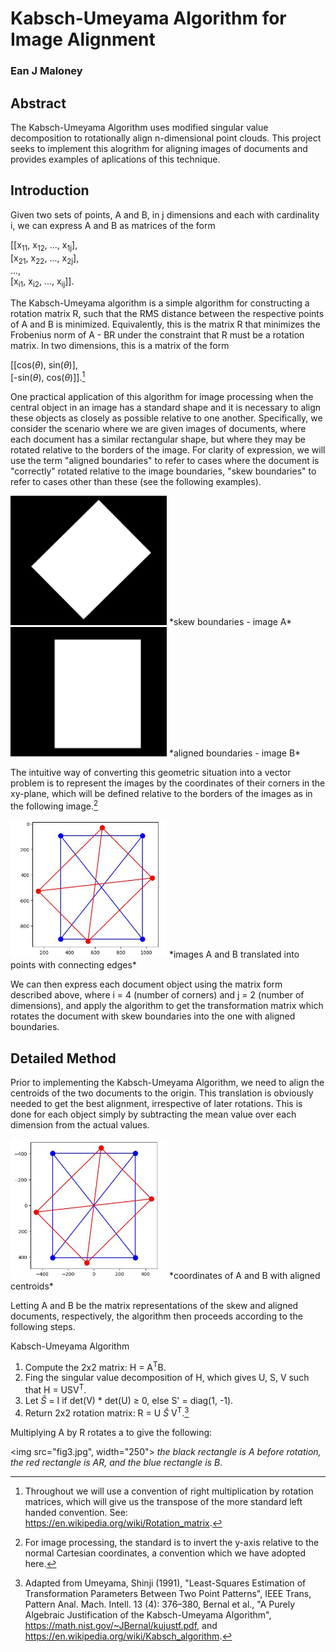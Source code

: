 # Kabsch-Umeyama Algorithm for Image Alignment
### Ean J Maloney

## Abstract
The Kabsch-Umeyama Algorithm uses modified singular value decomposition to rotationally align n-dimensional point clouds. This project seeks to implement this alogrithm for aligning images of documents and provides examples of aplications of this technique.

## Introduction
Given two sets of points, A and B, in j dimensions and each with cardinality i, we can express A and B as matrices of the form 

[[x<sub>11</sub>, x<sub>12</sub>, ..., x<sub>1j</sub>], <br>
[x<sub>21</sub>, x<sub>22</sub>, ..., x<sub>2j</sub>], <br>
..., <br>
[x<sub>i1</sub>, x<sub>i2</sub>, ..., x<sub>ij</sub>]].

The Kabsch-Umeyama algorithm is a simple algorithm for constructing a rotation matrix R, such that the RMS distance between the respective points of A and B is minimized. Equivalently, this is the matrix R that minimizes the Frobenius norm of A - BR under the constraint that R must be a rotation matrix. In two dimensions, this is a matrix of the form

[[cos($\theta$), sin($\theta$)], <br>
[-sin($\theta$), cos($\theta$)]].[^1]

One practical application of this algorithm for image processing when the central object in an image has a standard shape and it is necessary to align these objects as closely as possible relative to one another. Specifically, we consider the scenario where we are given images of documents, where each document has a similar rectangular shape, but where they may be rotated relative to the borders of the image. For clarity of expression, we will use the term "aligned boundaries" to refer to cases where the document is "correctly" rotated relative to the image boundaries, "skew boundaries" to refer to cases other than these (see the following examples).

<img src="page_rotated_45.jpg" width="250">
*skew boundaries - image A*

<img src="page_straight.jpg" width="250">
*aligned boundaries - image B*

The intuitive way of converting this geometric situation into a vector problem is to represent the images by the coordinates of their corners in the xy-plane, which will be defined relative to the borders of the images as in the following image.[^2] 

<img src="fig1.JPG" width="250">
*images A and B translated into points with connecting edges*

We can then express each document object using the matrix form described above, where i = 4 (number of corners) and j = 2 (number of dimensions), and apply the algorithm to get the transformation matrix which rotates the document with skew boundaries into the one with aligned boundaries.

## Detailed Method
Prior to implementing the Kabsch-Umeyama Algorithm, we need to align the centroids of the two documents to the origin. This translation is obviously needed to get the best alignment, irrespective of later rotations. This is done for each object simply by subtracting the mean value over each dimension from the actual values. 

<img src="fig2.JPG" width="250">
*coordinates of A and B with aligned centroids*

Letting A and B be the matrix representations of the skew and aligned documents, respectively, the algorithm then proceeds according to the following steps.

Kabsch-Umeyama Algorithm
1. Compute the 2x2 matrix: H = A<sup>T</sup>B.
2. Fing the singular value decomposition of H, which gives U, S, V such that H = USV<sup>T</sup>.
3. Let $\hat{S}$ = I if det(V) * det(U) $\geq$ 0, else S' = diag(1, -1).
4. Return 2x2 rotation matrix: R = U $\hat{S}$ V<sup>T</sup>.[^3] 

Multiplying A by R rotates a to give the following:

<img src="fig3.jpg", width="250">
*the black rectangle is A before rotation, the red rectangle is AR, and the blue rectangle is B*.


[^1]: Throughout we will use a convention of right multiplication by rotation matrices, which will give us the transpose of the more standard left handed convention. See: https://en.wikipedia.org/wiki/Rotation_matrix.
[^2]: For image processing, the standard is to invert the y-axis relative to the normal Cartesian coordinates, a convention which we have adopted here.
[^3]: Adapted from Umeyama, Shinji (1991), "Least-Squares Estimation of Transformation Parameters Between Two Point Patterns", IEEE Trans, Pattern Anal. Mach. Intell. 13 (4): 376–380, Bernal et al., "A Purely Algebraic Justification of the
Kabsch-Umeyama Algorithm", https://math.nist.gov/~JBernal/kujustf.pdf, and https://en.wikipedia.org/wiki/Kabsch_algorithm.
